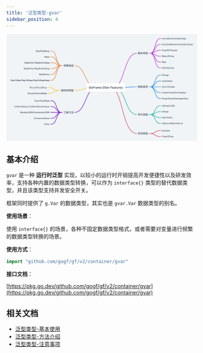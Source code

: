 ```yaml
---
title: '泛型类型-gvar'
sidebar_position: 4
---
```


![](/markdown/9d2e0df4747914ed25d298bb56fcac26.png)

## 基本介绍

`gvar` 是一种 **运行时泛型** 实现，以较小的运行时开销提高开发便捷性以及研发效率，支持各种内置的数据类型转换，可以作为 `interface{}` 类型的替代数据类型，并且该类型支持并发安全开关。

框架同时提供了 `g.Var` 的数据类型，其实也是 `gvar.Var` 数据类型的别名。

**使用场景**：

使用 `interface{}` 的场景，各种不固定数据类型格式，或者需要对变量进行频繁的数据类型转换的场景。

**使用方式**：

```  go
import "github.com/gogf/gf/v2/container/gvar"
```

**接口文档**：

[https://pkg.go.dev/github.com/gogf/gf/v2/container/gvar](https://pkg.go.dev/github.com/gogf/gf/v2/container/gvar)

## 相关文档

- [泛型类型-基本使用](output/goframe-v2.1-md/组件列表/数据结构/泛型类型-gvar/泛型类型-基本使用)
- [泛型类型-方法介绍](output/goframe-v2.1-md/组件列表/数据结构/泛型类型-gvar/泛型类型-方法介绍)
- [泛型类型-注意事项](output/goframe-v2.1-md/组件列表/数据结构/泛型类型-gvar/泛型类型-注意事项)